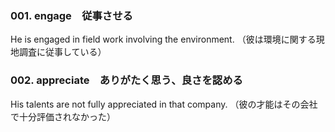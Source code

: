 ### 001. engage　従事させる
He is engaged in field work involving the environment.
（彼は環境に関する現地調査に従事している）

### 002. appreciate　ありがたく思う、良さを認める
His talents are not fully appreciated in that company.
（彼の才能はその会社で十分評価されなかった）